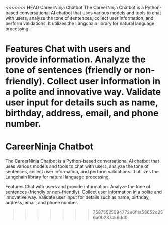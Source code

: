 <<<<<<< HEAD
CareerNinja Chatbot
The CareerNinja Chatbot is a Python-based conversational AI chatbot that uses various models and tools to chat with users, analyze the tone of sentences, collect user information, and perform validations. It utilizes the Langchain library for natural language processing.

Features
Chat with users and provide information.
Analyze the tone of sentences (friendly or non-friendly).
Collect user information in a polite and innovative way.
Validate user input for details such as name, birthday, address, email, and phone number.
=======
# CareerNinja Chatbot
The CareerNinja Chatbot is a Python-based conversational AI chatbot that uses various models and tools to chat with users, analyze the tone of sentences, collect user information, and perform validations. It utilizes the Langchain library for natural language processing.

Features
Chat with users and provide information.
Analyze the tone of sentences (friendly or non-friendly).
Collect user information in a polite and innovative way.
Validate user input for details such as name, birthday, address, email, and phone number.
>>>>>>> 75875525094772e6f4a58652d256a0b237456dd0
